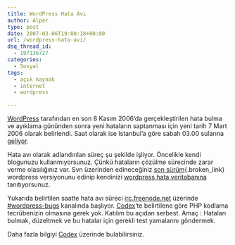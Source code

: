 ```yaml
---
title: WordPress Hata Avı
author: Alper
type: post
date: 2007-03-06T19:08:18+00:00
url: /wordpress-hata-avi/
dsq_thread_id:
  - 197136727
categories:
  - Sosyal
tags:
  - açık kaynak
  - internet
  - wordpress

---
```

[WordPress][1] tarafından en son 8 Kasım 2006&#8217;da gerçekleştirilen hata bulma ve ayıklama gününden sonra yeni hataların saptanması için yeni tarih 7 Mart 2006 olarak belirlendi. Saat olarak ise Istanbul&#8217;a göre sabah 03.00 sularına [geliyor][2].

Hata avı olarak adlandırılan süreç şu şekilde işliyor. Öncelikle kendi blogunuzu kullanmıyorsunuz. Çünkü hataların çözülme sürecinde zarar verme olasılığınız var. Svn üzerinden edineceğiniz [son sürüm][3]{.broken_link} wordpress versiyonunu edinip kendinizi [wordpress hata veritabanına][4] tanıtıyorsunuz.

Yukarıda belirtilen saatte hata avı süreci [irc.freenode.net][5] üzerinde [#wordpress-bugs][6] kanalında başlıyor. [Codex][7]&#8216;te belirtilene göre PHP kodlama tecrübenizin olmasına gerek yok. Katılım bu açıdan serbest. Amaç : Hataları bulmak, düzeltmek ve bu hatalar için gerekli test yamalarını göndermek.

Daha fazla bilgiyi [Codex][8] üzerinde bulabilirsiniz.

 [1]: http://www.wordpress.org/
 [2]: http://www.timeanddate.com/worldclock/fixedtime.html?month=3&day=7&year=2007&hour=1&min=0&sec=0&p1=0,
 [3]: http://wordpress.org/download/svn/
 [4]: http://trac.wordpress.org/
 [5]: irc://irc.freenode.net
 [6]: irc://irc.freenode.net/wordpress-bugs
 [7]: http://codex.wordpress.org/
 [8]: http://codex.wordpress.org/WordPress_Bug_Hunts
